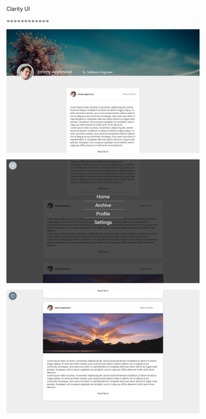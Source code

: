 Clarity UI

============


![Image 1](https://raw.githubusercontent.com/Polygn/clarity-ui/master/previmg/i1.jpg)

![Image 1](https://raw.githubusercontent.com/Polygn/clarity-ui/master/previmg/i2.jpg)

![Image 1](https://raw.githubusercontent.com/Polygn/clarity-ui/master/previmg/i3.jpg)